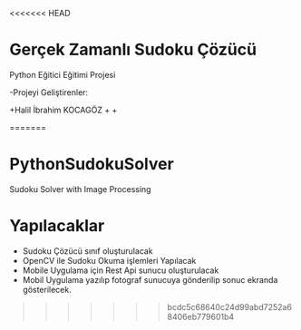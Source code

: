 <<<<<<< HEAD
# Gerçek Zamanlı Sudoku Çözücü
Python Eğitici Eğitimi Projesi

-Projeyi Geliştirenler: 

+Halil İbrahim KOCAGÖZ
+
+

=======
# PythonSudokuSolver
 Sudoku Solver with Image Processing
 
 # Yapılacaklar
 * Sudoku Çözücü sınıf oluşturulacak
 * OpenCV ile Sudoku Okuma işlemleri Yapılacak
 * Mobile Uygulama için Rest Api sunucu oluşturulacak
 * Mobil Uygulama yazılıp fotograf sunucuya gönderilip sonuc ekranda gösterilecek.
>>>>>>> bcdc5c68640c24d99abd7252a68406eb779601b4
